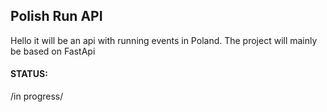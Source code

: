 ## Polish Run API 

Hello it will be an api with running events in Poland.
The project will mainly be based on FastApi

#### STATUS:
/in progress/
